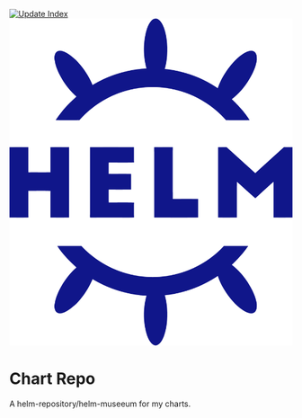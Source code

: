 [![Update Index](https://github.com/arch-err/chart-repo/actions/workflows/update-index.yml/badge.svg)](https://github.com/arch-err/chart-repo/actions/workflows/update-index.yml)
![logo](assets/logo.png)
# Chart Repo
A helm-repository/helm-museeum for my charts.
